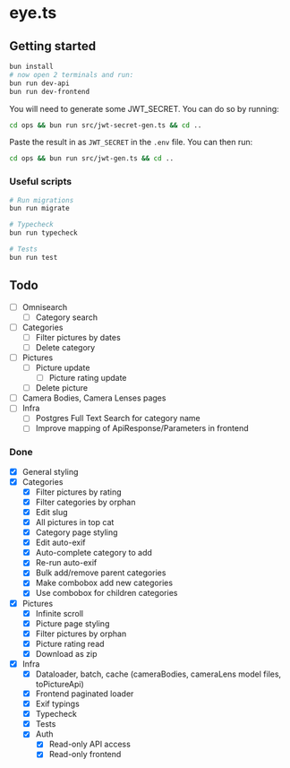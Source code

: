 # eye.ts

## Getting started

```bash
bun install
# now open 2 terminals and run:
bun run dev-api
bun run dev-frontend
```

You will need to generate some JWT_SECRET. You can do so by running:

```sh
cd ops && bun run src/jwt-secret-gen.ts && cd ..
```

Paste the result in as `JWT_SECRET` in the `.env` file. You can then run:

```sh
cd ops && bun run src/jwt-gen.ts && cd ..
```

### Useful scripts

```sh
# Run migrations
bun run migrate

# Typecheck
bun run typecheck

# Tests
bun run test
```

## Todo

- [ ] Omnisearch
  - [ ] Category search
- [ ] Categories
  - [ ] Filter pictures by dates
  - [ ] Delete category
- [ ] Pictures
  - [ ] Picture update
    - [ ] Picture rating update
  - [ ] Delete picture
- [ ] Camera Bodies, Camera Lenses pages
- [ ] Infra
  - [ ] Postgres Full Text Search for category name
  - [ ] Improve mapping of ApiResponse/Parameters in frontend

### Done

- [x] General styling
- [x] Categories
  - [x] Filter pictures by rating
  - [x] Filter categories by orphan
  - [x] Edit slug
  - [x] All pictures in top cat
  - [x] Category page styling
  - [x] Edit auto-exif
  - [x] Auto-complete category to add
  - [x] Re-run auto-exif
  - [x] Bulk add/remove parent categories
  - [x] Make combobox add new categories
  - [x] Use combobox for children categories
- [x] Pictures
  - [x] Infinite scroll
  - [x] Picture page styling
  - [x] Filter pictures by orphan
  - [x] Picture rating read
  - [x] Download as zip
- [x] Infra
  - [x] Dataloader, batch, cache (cameraBodies, cameraLens model files, toPictureApi)
  - [x] Frontend paginated loader
  - [x] Exif typings
  - [x] Typecheck
  - [x] Tests
  - [x] Auth
    - [x] Read-only API access
    - [x] Read-only frontend
